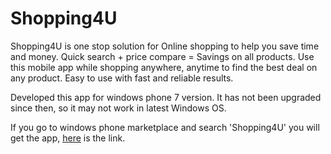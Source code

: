 Shopping4U
==========

Shopping4U is one stop solution for Online shopping to help you save time and money. Quick search + price compare = Savings on all products. Use this mobile app while shopping anywhere, anytime to find the best deal on any product. Easy to use with fast and reliable results.


Developed this app for windows phone 7 version. It has not been upgraded since then, so it may not work in latest Windows OS. 

If you go to windows phone marketplace and search 'Shopping4U' you will get the app, <a href="http://www.windowsphone.com/en-us/store/app/shopping4u/d3a9440b-2ba6-e011-986b-78e7d1fa76f8" target="_blank">here</a> is the link.


